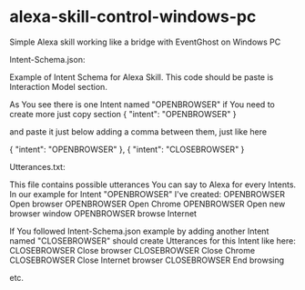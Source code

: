 # alexa-skill-control-windows-pc
Simple Alexa skill working like a bridge with EventGhost on Windows PC

Intent-Schema.json: 

Example of Intent Schema for Alexa Skill.
This code should be paste is Interaction Model section.

As You see there is one Intent named "OPENBROWSER" if You need to create more just copy section
{
      "intent": "OPENBROWSER"
    }

and paste it just below adding a comma between them, just like here

{
      "intent": "OPENBROWSER"
    },
{
      "intent": "CLOSEBROWSER"
    }
  

Utterances.txt:

This file contains possible utterances You can say to Alexa for every Intents.
In our example for Intent "OPENBROWSER" I've created:
OPENBROWSER Open browser
OPENBROWSER Open Chrome
OPENBROWSER Open new browser window
OPENBROWSER browse Internet

If You followed Intent-Schema.json example by adding another Intent named "CLOSEBROWSER" should create Utterances for this Intent like here:
CLOSEBROWSER Close browser
CLOSEBROWSER Close Chrome
CLOSEBROWSER Close Internet browser
CLOSEBROWSER End browsing 

etc.
